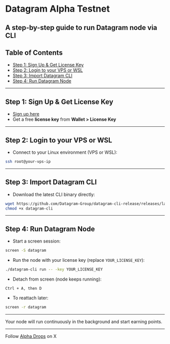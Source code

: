 # Datagram Alpha Testnet 
A step-by-step guide to run Datagram node via CLI
---

## Table of Contents

- [Step 1: Sign Up & Get License Key](#step-1-sign-up--get-license-key)  
- [Step 2: Login to your VPS or WSL](#step-2-login-to-your-vps-or-wsl)  
- [Step 3: Import Datagram CLI](#step-3-import-datagram-cli)  
- [Step 4: Run Datagram Node](#step-4-run-datagram-node)  

---

## Step 1: Sign Up & Get License Key

- [Sign up here](https://dashboard.datagram.network?ref=568154876 ) 
- Get a free **license key** from **Wallet > License Key**

---

## Step 2: Login to your VPS or WSL

- Connect to your Linux environment (VPS or WSL):

```bash
ssh root@your-vps-ip
````

---

## Step 3: Import Datagram CLI

* Download the latest CLI binary directly:

```bash
wget https://github.com/Datagram-Group/datagram-cli-release/releases/latest/download/datagram-cli-x86_64-linux -O datagram-cli
chmod +x datagram-cli
```

---

## Step 4: Run Datagram Node

* Start a screen session:

```bash
screen -S datagram
```

* Run the node with your license key (replace `YOUR_LICENSE_KEY`):

```bash
./datagram-cli run -- -key YOUR_LICENSE_KEY
```

* Detach from screen (node keeps running):

```
Ctrl + A, then D
```

* To reattach later:

```bash
screen -r datagram
```

---

Your node will run continuously in the background and start earning points.

---

Follow [Alpha Drops](https://x.com/myAlphaDrops) on X
